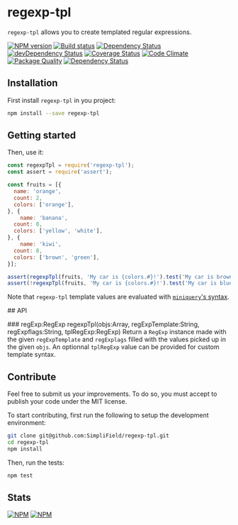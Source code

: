 # regexp-tpl

`regexp-tpl` allows you to create templated regular expressions.

[![NPM version](https://badge.fury.io/js/regexp-tpl.svg)](https://npmjs.org/package/regexp-tpl)
[![Build status](https://secure.travis-ci.org/SimpliField/regexp-tpl.svg)](https://travis-ci.org/SimpliField/regexp-tpl)
[![Dependency Status](https://david-dm.org/SimpliField/regexp-tpl.svg)](https://david-dm.org/SimpliField/regexp-tpl)
[![devDependency Status](https://david-dm.org/SimpliField/regexp-tpl/dev-status.svg)](https://david-dm.org/SimpliField/regexp-tpl#info=devDependencies)
[![Coverage Status](https://coveralls.io/repos/SimpliField/regexp-tpl/badge.svg?branch=master)](https://coveralls.io/r/SimpliField/regexp-tpl?branch=master)
[![Code Climate](https://codeclimate.com/github/SimpliField/regexp-tpl.svg)](https://codeclimate.com/github/SimpliField/regexp-tpl)
[![Package Quality](http://npm.packagequality.com/shield/regexp-tpl.png)](http://packagequality.com/#?package=regexp-tpl)
[![Dependency Status](https://dependencyci.com/github/SimpliField/regexp-tpl/badge)](https://dependencyci.com/github/SimpliField/regexp-tpl)

## Installation

First install `regexp-tpl` in you project:
```sh
npm install --save regexp-tpl
```

## Getting started

Then, use it:

```js
const regexpTpl = require('regexp-tpl');
const assert = require('assert');

const fruits = [{
  name: 'orange',
  count: 2,
  colors: ['orange'],
}, {
	name: 'banana',
  count: 0,
  colors: ['yellow', 'white'],
}, {
	name: 'kiwi',
  count: 8,
  colors: ['brown', 'green'],
}];

assert(regexpTpl(fruits, 'My car is {colors.#}!').test('My car is brown!'));
assert(!regexpTpl(fruits, 'My car is {colors.#}!').test('My car is blue!'));
```

Note that `regexp-tpl` template values are evaluated with
 [`miniquery`'s syntax](https://github.com/SimpliField/miniquery).


## API

### regExp:RegExp regexpTpl(objs:Array, regExpTemplate:String, regExpflags:String, tplRegExp:RegExp)
Return a `RegExp` instance made with the given `regExpTemplate` and `regExplags`
 filled with the values picked up in the given `objs`. An optionnal `tplRegExp`
 value can be provided for custom template syntax.

## Contribute

Feel free to submit us your improvements. To do so, you must accept to publish
 your code under the MIT license.

To start contributing, first run the following to setup the development
 environment:
```sh
git clone git@github.com:SimpliField/regexp-tpl.git
cd regexp-tpl
npm install
```

Then, run the tests:
```sh
npm test
```

## Stats
[![NPM](https://nodei.co/npm/regexp-tpl.png?downloads=true&stars=true)](https://nodei.co/npm/regexp-tpl/)
[![NPM](https://nodei.co/npm-dl/regexp-tpl.png)](https://nodei.co/npm/regexp-tpl/)
